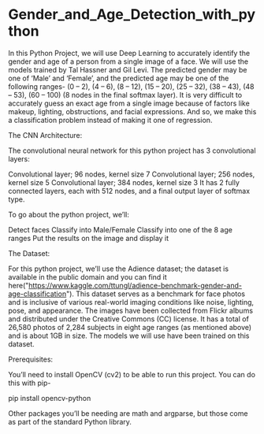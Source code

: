 # Gender_and_Age_Detection_with_python

In this Python Project, we will use Deep Learning to accurately identify the gender and age of a person from a single image of a face.
We will use the models trained by Tal Hassner and Gil Levi. The predicted gender may be one of ‘Male’ and ‘Female’,
and the predicted age may be one of the following ranges- (0 – 2), (4 – 6), (8 – 12), (15 – 20), (25 – 32), (38 – 43), (48 – 53), (60 – 100) 
(8 nodes in the final softmax layer). It is very difficult to accurately guess an exact age from a single image because of factors like makeup, 
lighting, obstructions, and facial expressions. And so, we make this a classification problem instead of making it one of regression.

The CNN Architecture:

The convolutional neural network for this python project has 3 convolutional layers:

Convolutional layer; 96 nodes, kernel size 7
Convolutional layer; 256 nodes, kernel size 5
Convolutional layer; 384 nodes, kernel size 3
It has 2 fully connected layers, each with 512 nodes, and a final output layer of softmax type.

To go about the python project, we’ll:

Detect faces
Classify into Male/Female
Classify into one of the 8 age ranges
Put the results on the image and display it

The Dataset:

For this python project, we’ll use the Adience dataset; the dataset is available in the public domain and
you can find it here("https://www.kaggle.com/ttungl/adience-benchmark-gender-and-age-classification"). 
This dataset serves as a benchmark for face photos and is inclusive of various real-world imaging conditions like noise, lighting, pose, and appearance. 
The images have been collected from Flickr albums and distributed under the Creative Commons (CC) license. It has a total of 26,580 photos of 2,284 subjects
in eight age ranges (as mentioned above) and is about 1GB in size. The models we will use have been trained on this dataset.

Prerequisites:

You’ll need to install OpenCV (cv2) to be able to run this project. You can do this with pip-

pip install opencv-python

Other packages you’ll be needing are math and argparse, but those come as part of the standard Python library.

